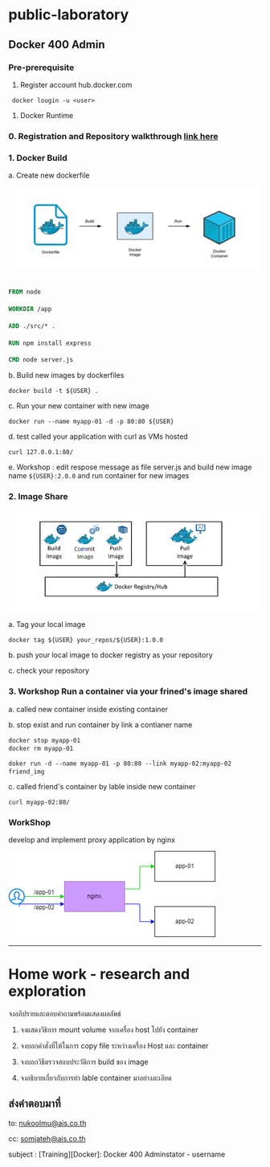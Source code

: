 # public-laboratory
## Docker 400 Admin

### Pre-prerequisite

1. Register account hub.docker.com 

```
 docker lougin -u <user> 
 ```

1. Docker Runtime


### 0. Registration and Repository walkthrough [link here](https://hub.docker.com/signup)


### 1. Docker Build

a. Create new dockerfile

![dockerfile](./image/dockerfile.png)

```Dockerfile 

FROM node

WORKDIR /app

ADD ./src/* .

RUN npm install express

CMD node server.js


 ```

b. Build new images by dockerfiles

```
docker build -t ${USER} .
```

c. Run your new container with new image

```
docker run --name myapp-01 -d -p 80:80 ${USER} 
```

d. test called your application with curl as VMs hosted

```
curl 127.0.0.1:80/
```

e. Workshop : edit respose message as file server.js and build new image name `${USER}:2.0.0` and run container for new images


### 2. Image Share
![dockerhub](./image/docker-hup.png)

a. Tag your local image

```
docker tag ${USER} your_repos/${USER}:1.0.0
```

b. push your local image to docker registry as your repository

c. check your repository

### 3. Workshop Run a container via your frined's image shared

a. called new container inside existing container

b. stop exist and run container by link a contianer name

```
docker stop myapp-01
docker rm myapp-01

```

```
doker run -d --name myapp-01 -p 80:80 --link myapp-02:myapp-02 friend_img

```

c. called friend's container by lable inside  new container

```
curl myapp-02:80/ 
```

### WorkShop 

develop and implement proxy application by nginx

![proxy](./image/proxy-workshop.png)


---
# Home work - research and exploration
จงอภิปรายและตอบคำถามพร้อมแสดงผลลัพธ์

1. จงแสดงวิธิการ mount volume จากเครื่อง host ไปยัง container 

2. จงบอกคำสั่งที่ให้ในการ copy file ระหว่างเครื่อง Host และ container

3. จงบอกวิธีตรวจสอบประวัติการ build ของ image

4. จงอธิบายเกี่ยวกับการทำ lable container มาอย่างละเอียด 

## ส่งคำตอบมาที่  
to: nukoolmu@ais.co.th

cc: somjateh@ais.co.th

subject : [Training][Docker]: Docker 400 Adminstator - username